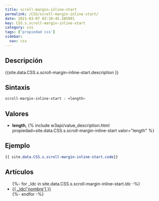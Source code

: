 ```yaml
---
title: scroll-margin-inline-start
permalink: /CSS/scroll-margin-inline-start/
date: 2021-03-07 03:10:45.285991
key: CSS.s.scroll-margin-inline-start
category: css
tags: ['propiedad css']
sidebar: 
  nav: css
---
```


## Descripción
{{site.data.CSS.s.scroll-margin-inline-start.description }}

## Sintaxis
~~~css
scroll-margin-inline-start : <length>
~~~

## Valores
* **length**,  {% include w3api/value_description.html propiedad=site.data.CSS.s.scroll-margin-inline-start valor="length" %}

## Ejemplo
~~~css
{{ site.data.CSS.s.scroll-margin-inline-start.code}}
~~~

## Artículos
<ul>
{%- for _ldc in site.data.CSS.s.scroll-margin-inline-start.ldc -%}
   <li>
       <a href="{{_ldc['url'] }}">{{ _ldc['nombre'] }}</a>
   </li>
{%- endfor -%}
</ul>
